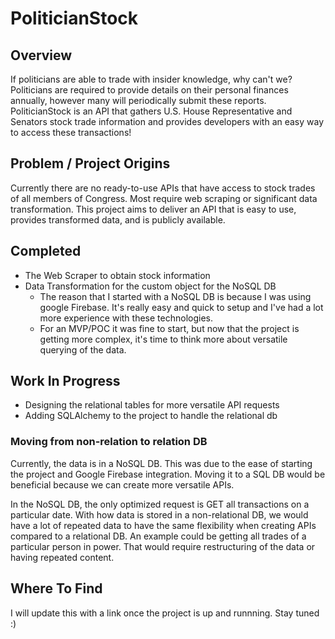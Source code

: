 # PoliticianStock

## Overview

If politicians are able to trade with insider knowledge, why can't we? Politicians are required to provide details on their personal finances annually, however many will periodically submit these reports. PoliticianStock is an API that gathers U.S. House Representative and Senators stock trade information and provides developers with an easy way to access these transactions!

## Problem / Project Origins

Currently there are no ready-to-use APIs that have access to stock trades of all members of Congress. Most require web scraping or significant data transformation. This project aims to deliver an API that is easy to use, provides transformed data, and is publicly available.

## Completed

-   The Web Scraper to obtain stock information
-   Data Transformation for the custom object for the NoSQL DB
    -   The reason that I started with a NoSQL DB is because I was using google Firebase. It's really easy and quick to setup and I've had a lot more experience with these technologies.
    -   For an MVP/POC it was fine to start, but now that the project is getting more complex, it's time to think more about versatile querying of the data.

## Work In Progress

-   Designing the relational tables for more versatile API requests
-   Adding SQLAlchemy to the project to handle the relational db

### Moving from non-relation to relation DB

Currently, the data is in a NoSQL DB. This was due to the ease of starting the project and Google Firebase integration. Moving it to a SQL DB would be beneficial because we can create more versatile APIs.

In the NoSQL DB, the only optimized request is GET all transactions on a particular date. With how data is stored in a non-relational DB, we would have a lot of repeated data to have the same flexibility when creating APIs compared to a relational DB. An example could be getting all trades of a particular person in power. That would require restructuring of the data or having repeated content.

## Where To Find

I will update this with a link once the project is up and runnning. Stay tuned :)
